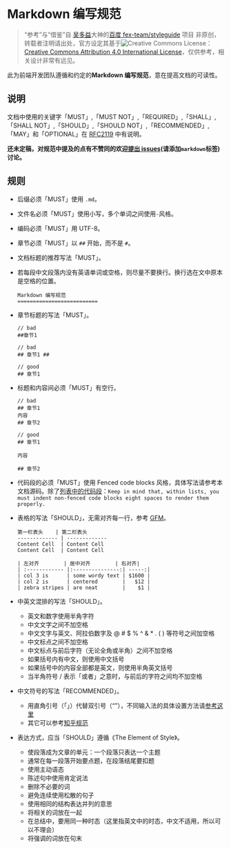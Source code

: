 Markdown 编写规范
==========================

> “参考”与“借鉴”自 [吴多益](https://github.com/nwind/)大神的[百度 fex-team/styleguide](https://github.com/fex-team/styleguide) 项目
非原创，转载者注明请出处，官方设定其基于![Creative Commons License](http://i.creativecommons.org/l/by/4.0/88x31.png)：
[Creative Commons Attribution 4.0 International License](http://creativecommons.org/licenses/by/4.0/)，仅供参考，相关设计非常有远见。

此为前端开发团队遵循和约定的**Markdown 编写规范**，意在提高文档的可读性。

## 说明

文档中使用的关键字「MUST」,「MUST NOT」,「REQUIRED」,「SHALL」,「SHALL
NOT」,「SHOULD」,「SHOULD NOT」,「RECOMMENDED」,「MAY」和「OPTIONAL」在 [RFC2119](http://oss.org.cn/man/develop/rfc/RFC2119.txt) 中有说明。

**还未定稿，对规范中提及的点有不赞同的欢迎[提出 issues](https://github.com/yii2-chinesization/yii2-zh-cn/issues/new)(请添加`markdown`标签)讨论。**

## 规则

* 后缀必须「MUST」使用 `.md`。
* 文件名必须「MUST」使用小写，多个单词之间使用`-`风格。
* 编码必须「MUST」用 UTF-8。
* 章节必须「MUST」以 `##` 开始，而不是 `#`。
* 文档标题的推荐写法「MUST」。
* 若每段中文段落内没有英语单词或空格，则尽量不要换行。换行选在文中原本是空格的位置。

    ```
    Markdown 编写规范
    ==========================
    ```

* 章节标题的写法「MUST」。

    ```
    // bad
    ##章节1

    // bad
    ## 章节1 ##

    // good
    ## 章节1
    ```

* 标题和内容间必须「MUST」有空行。

    ```
    // bad
    ## 章节1
    内容
    ## 章节2

    // good
    ## 章节1

    内容

    ## 章节2
    ```

* 代码段的必须「MUST」使用 Fenced code blocks 风格，具体写法请参考本文档源码。除了[列表中的代码段](https://help.github.com/articles/github-flavored-markdown#fenced-code-blocks)：`Keep in mind that, within lists, you must indent non-fenced code blocks eight spaces to render them properly.`

* 表格的写法「SHOULD」，无需对齐每一行，参考 [GFM](https://help.github.com/articles/github-flavored-markdown)。

    ```
    第一栏表头    | 第二栏表头
    ------------- | -------------
    Content Cell  | Content Cell
    Content Cell  | Content Cell

    | 左对齐        | 居中对齐        | 右对齐|
    | :------------ |:---------------:| -----:|
    | col 3 is      | some wordy text | $1600 |
    | col 2 is      | centered        |   $12 |
    | zebra stripes | are neat        |    $1 |
    ```

* 中英文混排的写法「SHOULD」。
    - 英文和数字使用半角字符
    - 中文文字之间不加空格
    - 中文文字与英文、阿拉伯数字及 @ # $ % ^ & * . ( ) 等符号之间加空格
    - 中文标点之间不加空格
    - 中文标点与前后字符（无论全角或半角）之间不加空格
    - 如果括号内有中文，则使用中文括号
    - 如果括号中的内容全部都是英文，则使用半角英文括号
    - 当半角符号 / 表示「或者」之意时，与前后的字符之间均不加空格

* 中文符号的写法「RECOMMENDED」。
    - 用直角引号（「」）代替双引号（“”），不同输入法的具体设置方法请[参考这里](http://www.zhihu.com/question/19755746)
    - 其它可以参考[知乎规范](http://www.zhihu.com/question/20414919)

* 表达方式，应当「SHOULD」遵循《The Element of Style》。
    * 使段落成为文章的单元：一个段落只表达一个主题
    * 通常在每一段落开始要点题，在段落结尾要扣题
    * 使用主动语态
    * 陈述句中使用肯定说法
    * 删除不必要的词
    * 避免连续使用松散的句子
    * 使用相同的结构表达并列的意思
    * 将相关的词放在一起
    * 在总结中，要用同一种时态（这里指英文中的时态，中文不适用，所以可以不理会）
    * 将强调的词放在句末
